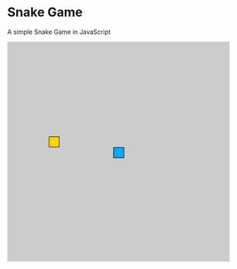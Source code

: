 # Snake Game

A simple Snake Game in JavaScript

![Snake Game](images/Snake-Game.png?raw=true "Snake Game")
